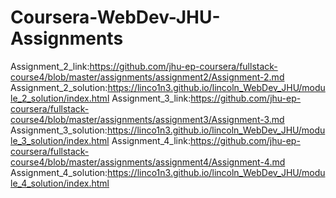 # Coursera-WebDev-JHU-Assignments
Assignment_2_link:https://github.com/jhu-ep-coursera/fullstack-course4/blob/master/assignments/assignment2/Assignment-2.md
Assignment_2_solution:https://linco1n3.github.io/lincoln_WebDev_JHU/module_2_solution/index.html
Assignment_3_link:https://github.com/jhu-ep-coursera/fullstack-course4/blob/master/assignments/assignment3/Assignment-3.md
Assignment_3_solution:https://linco1n3.github.io/lincoln_WebDev_JHU/module_3_solution/index.html
Assignment_4_link:https://github.com/jhu-ep-coursera/fullstack-course4/blob/master/assignments/assignment4/Assignment-4.md
Assignment_4_solution:https://linco1n3.github.io/lincoln_WebDev_JHU/module_4_solution/index.html
